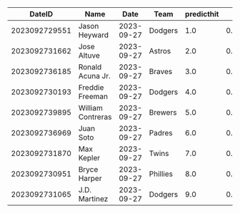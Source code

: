 DateID         |  Name               |  Date        |  Team      |  predicthit  |  predicthitproba     |  hitbool  |  Last7DaysAVG  |  Last15DaysAVG  |  Last30DaysAVG
---------------|---------------------|--------------|------------|--------------|----------------------|-----------|----------------|-----------------|---------------
2023092729551  |  Jason Heyward      |  2023-09-27  |  Dodgers   |  1.0         |  0.615116212785928   |  False    |  0.176         |  0.297          |  0.366
2023092731662  |  Jose Altuve        |  2023-09-27  |  Astros    |  2.0         |  0.6142967671256553  |  False    |  0.32          |  0.327          |  0.318
2023092736185  |  Ronald Acuna Jr.   |  2023-09-27  |  Braves    |  3.0         |  0.6128369784710643  |  False    |  0.261         |  0.356          |  0.36
2023092730193  |  Freddie Freeman    |  2023-09-27  |  Dodgers   |  4.0         |  0.6118909732392456  |  False    |  0.276         |  0.308          |  0.292
2023092739895  |  William Contreras  |  2023-09-27  |  Brewers   |  5.0         |  0.6105802679026298  |  False    |  0.417         |  0.346          |  0.333
2023092736969  |  Juan Soto          |  2023-09-27  |  Padres    |  6.0         |  0.609904062373015   |  False    |  0.478         |  0.449          |  0.354
2023092731870  |  Max Kepler         |  2023-09-27  |  Twins     |  7.0         |  0.6084025707820505  |  False    |  0.133         |  0.256          |  0.25
2023092730951  |  Bryce Harper       |  2023-09-27  |  Phillies  |  8.0         |  0.6060315725974011  |  False    |  0.333         |  0.268          |  0.233
2023092731065  |  J.D. Martinez      |  2023-09-27  |  Dodgers   |  9.0         |  0.6056180531930062  |  False    |  0.318         |  0.333          |  0.367
